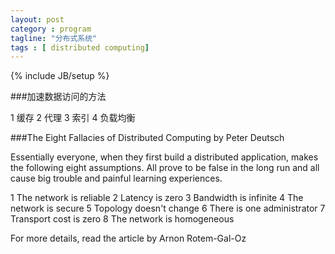 ```yaml
---
layout: post
category : program
tagline: "分布式系统"
tags : [ distributed computing]
---
```

{% include JB/setup %}

###加速数据访问的方法

1 缓存
2 代理
3 索引
4 负载均衡


###The Eight Fallacies of Distributed Computing by Peter Deutsch

Essentially everyone, when they first build a distributed application, makes the following eight assumptions. All prove to be false in the long run and all cause big trouble and painful learning experiences.

1 The network is reliable
2 Latency is zero
3 Bandwidth is infinite
4 The network is secure
5 Topology doesn't change
6 There is one administrator
7 Transport cost is zero
8 The network is homogeneous

For more details, read the article by Arnon Rotem-Gal-Oz

